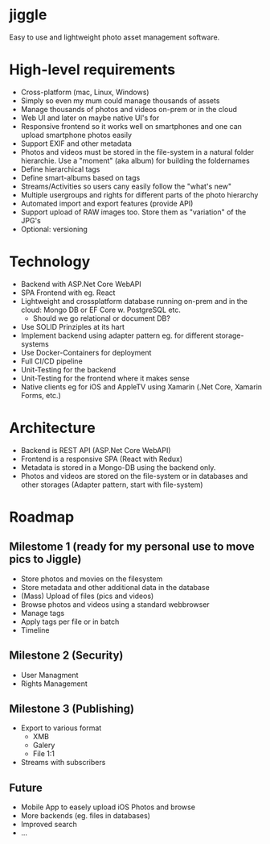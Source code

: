 # jiggle
Easy to use and lightweight photo asset management software.

# High-level requirements

- Cross-platform (mac, Linux, Windows)
- Simply so even my mum could manage thousands of assets
- Manage thousands of photos and videos on-prem or in the cloud
- Web UI and later on maybe native UI's for 
- Responsive frontend so it works well on smartphones and one can upload smartphone photos easily
- Support EXIF and other metadata
- Photos and videos must be stored in the file-system in a natural folder hierarchie. Use a "moment" (aka album) for building the foldernames
- Define hierarchical tags
- Define smart-albums based on tags
- Streams/Activities so users cany easily follow the "what's new"
- Multiple usergroups and rights for different parts of the photo hierarchy
- Automated import and export features (provide API)
- Support upload of RAW images too. Store them as "variation" of the JPG's
- Optional: versioning

# Technology

- Backend with ASP.Net Core WebAPI
- SPA Frontend with eg. React
- Lightweight and crossplatform database running on-prem and in the cloud: Mongo DB or EF Core w. PostgreSQL etc.
  - Should we go relational or document DB?
- Use SOLID Prinziples at its hart
- Implement backend using adapter pattern eg. for different storage-systems
- Use Docker-Containers for deployment
- Full CI/CD pipeline
- Unit-Testing for the backend
- Unit-Testing for the frontend where it makes sense
- Native clients eg for iOS and AppleTV using Xamarin (.Net Core, Xamarin Forms, etc.)

# Architecture

- Backend is REST API (ASP.Net Core WebAPI)
- Frontend is a responsive SPA (React with Redux)
- Metadata is stored in a Mongo-DB using the backend only.
- Photos and videos are stored on the file-system or in databases and other storages (Adapter pattern, start with file-system)

# Roadmap

## Milestome 1 (ready for my personal use to move pics to Jiggle)

- Store photos and movies on the filesystem
- Store metadata and other additional data in the database
- (Mass) Upload of files (pics and videos)
- Browse photos and videos using a standard webbrowser
- Manage tags
- Apply tags per file or in batch
- Timeline

## Milestone 2 (Security)

- User Managment
- Rights Management

## Milestone 3 (Publishing)

- Export to various format
  - XMB
  - Galery
  - File 1:1
- Streams with subscribers

## Future

- Mobile App to easely upload iOS Photos and browse
- More backends (eg. files in databases)
- Improved search
- ...
